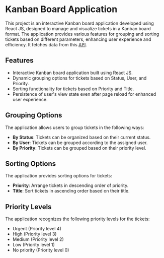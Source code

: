# Kanban Board Application
This project is an interactive Kanban board application developed using React JS, designed to manage and visualize tickets in a Kanban board format. The application provides various features for grouping and sorting tickets based on different parameters, enhancing user experience and efficiency. It fetches data from this [API](https://api.quicksell.co/v1/internal/frontend-assignment).


## Features
* Interactive Kanban board application built using React JS.
* Dynamic grouping options for tickets based on Status, User, and Priority.
* Sorting functionality for tickets based on Priority and Title.
* Persistence of user's view state even after page reload for enhanced user experience.

## Grouping Options
The application allows users to group tickets in the following ways:

* **By Status**: Tickets can be organized based on their current status.
* **By User**: Tickets can be grouped according to the assigned user.
* **By Priority**: Tickets can be grouped based on their priority level.

## Sorting Options
The application provides sorting options for tickets:

* **Priority**: Arrange tickets in descending order of priority.
* **Title**: Sort tickets in ascending order based on their title.

## Priority Levels
The application recognizes the following priority levels for the tickets:

* Urgent (Priority level 4)
* High (Priority level 3)
* Medium (Priority level 2)
* Low (Priority level 1)
* No priority (Priority level 0)

